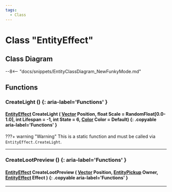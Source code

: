 ```yaml
---
tags:
  - Class
---
```

# Class "EntityEffect"

## Class Diagram
--8<-- "docs/snippets/EntityClassDiagram_NewFunkyMode.md"
## Functions

### CreateLight () {: aria-label='Functions' }
#### [EntityEffect](EntityEffect.md) CreateLight ( [Vector](Vector.md) Position, float Scale = RandomFloat[0.0-1.0], int Lifespan = -1, int State = 6, [Color](Color.md) Color = Default) {: .copyable aria-label='Functions' }
???+ warning "Warning"
    This is a static function and must be called via `EntityEffect.CreateLight`.

___
### CreateLootPreview () {: aria-label='Functions' }
#### [EntityEffect](EntityEffect.md) CreateLootPreview ( [Vector](Vector.md) Position, [EntityPickup](EntityPickup.md) Owner, [EntityEffect](EntityEffect.md) Effect ) {: .copyable aria-label='Functions' }

___